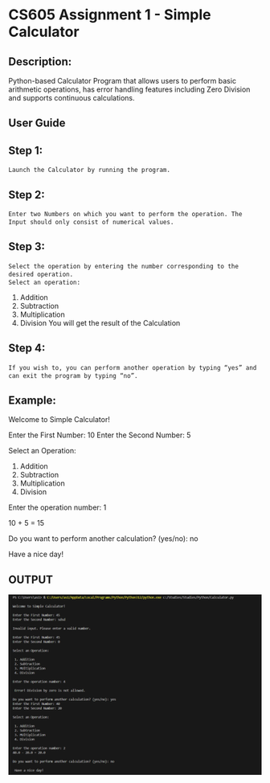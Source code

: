 # CS605 Assignment 1 - Simple Calculator

## Description:
 Python-based Calculator Program that allows users to perform basic arithmetic operations, has error handling features including Zero Division and supports continuous calculations.

## User Guide

## Step 1:
	Launch the Calculator by running the program.
## Step 2:
	Enter two Numbers on which you want to perform the operation. The Input should only consist of numerical values.

## Step 3:
	Select the operation by entering the number corresponding to the desired operation.
	Select an operation: 
1. Addition
2. Subtraction
3. Multiplication
4. Division
	You will get the result of the Calculation
## Step 4:
	If you wish to, you can perform another operation by typing “yes” and can exit the program by typing “no”.


## Example:

Welcome to Simple Calculator!

Enter the First Number: 10
Enter the Second Number: 5

Select an Operation: 
 1. Addition 
 2. Subtraction 
 3. Multiplication 
 4. Division

Enter the operation number: 1

10 + 5 = 15

Do you want to perform another calculation? (yes/no): no

Have a nice day!

## OUTPUT 
![Alt text](Output/Demo.png)

